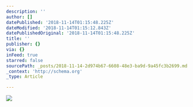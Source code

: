 ```yaml
---
description: ''
author: []
datePublished: '2018-11-14T01:15:48.225Z'
dateModified: '2018-11-14T01:15:12.843Z'
datePublishedOriginal: '2018-11-14T01:15:48.225Z'
title: ''
publisher: {}
via: {}
inFeed: true
starred: false
sourcePath: _posts/2018-11-14-2d974b67-6608-48e3-ba9d-9a45fc3b2699.md
_context: 'http://schema.org'
_type: Article

---
```

![](https://the-grid-user-content.s3-us-west-2.amazonaws.com/25853b90-14e4-46c0-82d3-a8a672581715.jpg)